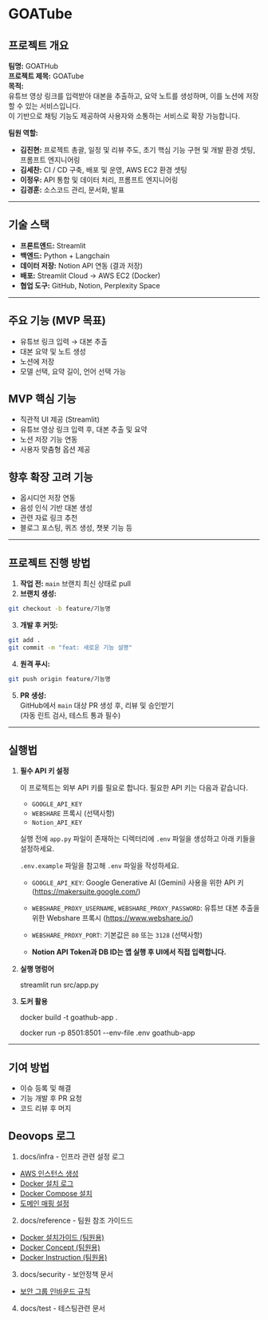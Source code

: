 # GOATube

## 프로젝트 개요

**팀명:** GOATHub  
**프로젝트 제목:** GOATube  
**목적:**  
유튜브 영상 링크를 입력받아 대본을 추출하고, 요약 노트를 생성하며,
이를 노션에 저장할 수 있는 서비스입니다.  
이 기반으로 채팅 기능도 제공하여 사용자와 소통하는 서비스로 확장 가능합니다.

**팀원 역할:**

- **김진현:** 프로젝트 총괄, 일정 및 리뷰 주도, 초기 핵심 기능 구현 및 개발 환경 셋팅, 프롬프트 엔지니어링
- **김세찬:** CI / CD 구축, 배포 및 운영, AWS EC2 환경 셋팅
- **이정우:** API 통합 및 데이터 처리, 프롬프트 엔지니어링
- **김경훈:** 소스코드 관리, 문서화, 발표

---

## 기술 스택

- **프론트엔드:** Streamlit
- **백엔드:** Python + Langchain
- **데이터 저장:** Notion API 연동 (결과 저장)
- **배포:** Streamlit Cloud -> AWS EC2 (Docker)
- **협업 도구:** GitHub, Notion, Perplexity Space

---

## 주요 기능 (MVP 목표)

- 유튜브 링크 입력 → 대본 추출
- 대본 요약 및 노트 생성
- 노션에 저장
- 모델 선택, 요약 길이, 언어 선택 가능

## MVP 핵심 기능

- 직관적 UI 제공 (Streamlit)
- 유튜브 영상 링크 입력 후, 대본 추출 및 요약
- 노션 저장 기능 연동
- 사용자 맞춤형 옵션 제공

## 향후 확장 고려 기능

- 옵시디언 저장 연동
- 음성 인식 기반 대본 생성
- 관련 자료 링크 추천
- 블로그 포스팅, 퀴즈 생성, 챗봇 기능 등

---

## 프로젝트 진행 방법

1. **작업 전:** `main` 브랜치 최신 상태로 pull
2. **브랜치 생성:**

```bash
git checkout -b feature/기능명
```

3. **개발 후 커밋:**

```bash
git add .
git commit -m "feat: 새로운 기능 설명"
```

4. **원격 푸시:**

```bash
git push origin feature/기능명
```

5. **PR 생성:**  
   GitHub에서 `main` 대상 PR 생성 후, 리뷰 및 승인받기  
   (자동 린트 검사, 테스트 통과 필수)

---

## 실행법

1. **필수 API 키 설정**

   이 프로젝트는 외부 API 키를 필요로 합니다. 필요한 API 키는 다음과 같습니다.

   - `GOOGLE_API_KEY`
   - `WEBSHARE` 프록시 (선택사항)
   - `Notion_API_KEY`

   실행 전에 `app.py` 파일이 존재하는 디렉터리에 `.env` 파일을 생성하고 아래 키들을 설정하세요.

   `.env.example` 파일을 참고해 `.env` 파일을 작성하세요.

   - `GOOGLE_API_KEY`: Google Generative AI (Gemini) 사용을 위한 API 키 (https://makersuite.google.com/)
   - `WEBSHARE_PROXY_USERNAME`, `WEBSHARE_PROXY_PASSWORD`: 유튜브 대본 추출을 위한 Webshare 프록시 (https://www.webshare.io/)
   - `WEBSHARE_PROXY_PORT`: 기본값은 `80` 또는 `3128` (선택사항)

   - **Notion API Token과 DB ID는 앱 실행 후 UI에서 직접 입력합니다.**

2. **실행 명렁어**

   streamlit run src/app.py

3. **도커 활용**

   docker build -t goathub-app .

   docker run -p 8501:8501 --env-file .env goathub-app

---

## 기여 방법

- 이슈 등록 및 해결
- 기능 개발 후 PR 요청
- 코드 리뷰 후 머지

## Deovops 로그

1. docs/infra - 인프라 관련 설정 로그

- [AWS 인스턴스 생성](docs/infra/01_aws_instance_create.md)
- [Docker 설치 로그](docs/infra/02_docker_install_log.md)
- [Docker Compose 설치](docs/infra/03_docker_compose_install.md)
- [도메인 매핑 설정](docs/infra/04_domain_config.md)

2. docs/reference - 팀원 참조 가이드드

- [Docker 설치가이드 (팀원용)](docs/reference/01_Docker_install_guide.md)
- [Docker Concept (팀원용)](docs/reference/02_Docker_Concept)
- [Docker Instruction (팀원용)](docs/reference/03_Dockere_Instruction)

3. docs/security - 보안정책 문서

- [보안 그룹 인바운드 규칙](docs/security/01_Infra_log.md)

4. docs/test - 테스팅관련 문서

